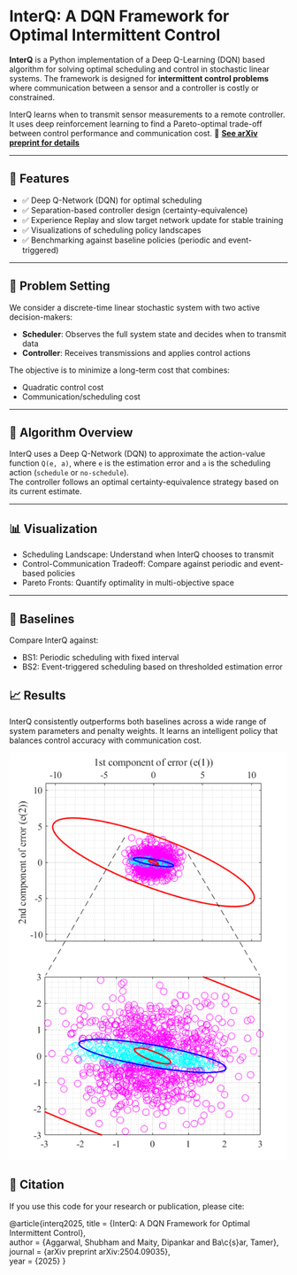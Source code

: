 # InterQ: A DQN Framework for Optimal Intermittent Control

**InterQ** is a Python implementation of a Deep Q-Learning (DQN) based algorithm for solving optimal scheduling and control in stochastic linear systems. The framework is designed for **intermittent control problems** where communication between a sensor and a controller is costly or constrained.

InterQ learns when to transmit sensor measurements to a remote controller. It uses deep reinforcement learning to find a Pareto-optimal trade-off between control performance and communication cost.
📎 **[See arXiv preprint for details](https://arxiv.org/pdf/2504.09035)**  

---

## 🚀 Features

- ✅ Deep Q-Network (DQN) for optimal scheduling  
- ✅ Separation-based controller design (certainty-equivalence)  
- ✅ Experience Replay and slow target network update for stable training  
- ✅ Visualizations of scheduling policy landscapes  
- ✅ Benchmarking against baseline policies (periodic and event-triggered)

---

## 📖 Problem Setting

We consider a discrete-time linear stochastic system with two active decision-makers:

- **Scheduler**: Observes the full system state and decides when to transmit data  
- **Controller**: Receives transmissions and applies control actions

The objective is to minimize a long-term cost that combines:

- Quadratic control cost  
- Communication/scheduling cost

---

## 🧠 Algorithm Overview

InterQ uses a Deep Q-Network (DQN) to approximate the action-value function `Q(e, a)`, where `e` is the estimation error and `a` is the scheduling action (`schedule` or `no-schedule`).  
The controller follows an optimal certainty-equivalence strategy based on its current estimate.

---

## 📊 Visualization

- Scheduling Landscape: Understand when InterQ chooses to transmit
- Control-Communication Tradeoff: Compare against periodic and event-based policies
- Pareto Fronts: Quantify optimality in multi-objective space

---

## 🧪 Baselines

Compare InterQ against:
- BS1: Periodic scheduling with fixed interval
- BS2: Event-triggered scheduling based on thresholded estimation error

## 📈 Results

InterQ consistently outperforms both baselines across a wide range of system parameters and penalty weights. It learns an intelligent policy that balances control accuracy with communication cost.

![InterQ Overview](ellipses_errors.png)

## 📝 Citation

If you use this code for your research or publication, please cite:

@article{interq2025,
  title     = {InterQ: A DQN Framework for Optimal Intermittent Control},  
  author    = {Aggarwal, Shubham and Maity, Dipankar and Ba\c{s}ar, Tamer},  
  journal   = {arXiv preprint arXiv:2504.09035},  
  year      = {2025}
}

